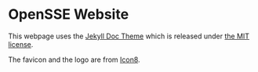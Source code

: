 # OpenSSE Website

This webpage uses the [Jekyll Doc Theme](https://aksakalli.github.io/jekyll-doc-theme/) which is released under [the MIT license](LICENSE).

The favicon and the logo are from [Icon8](http://icons8.com/).